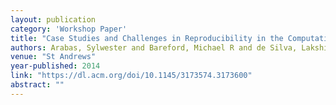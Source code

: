 ```yaml
---
layout: publication
category: 'Workshop Paper'
title: "Case Studies and Challenges in Reproducibility in the Computational Sciences"
authors: Arabas, Sylwester and Bareford, Michael R and de Silva, Lakshitha R and Gent, Ian P and Gorman, Benjamin M and Hajiarabderkani, Masih and Henderson, Tristan and Hutton, Luke and Konovalov, Alexander and Kotthoff, Lars and others
venue: "St Andrews"
year-published: 2014
link: "https://dl.acm.org/doi/10.1145/3173574.3173600"
abstract: ""
---
```

